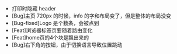 - 打印时隐藏 header
- [Bug]主页 720px 的时候，info 的字和布局变了，但是整体的布局没变
- [Bug-fixed]Logo 是个数条，会被点到
- [Feat]浏览器标签页要随着路由变化
- [Feat]home页的4个块是飘出来的
- [Bug]右下角的按钮，由于切换语言导致位置跳动